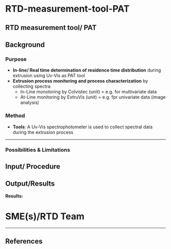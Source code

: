 # RTD-measurement-tool-PAT
RTD measurement tool/ PAT
---

## Background

### Purpose 
- **In-line/ Real time determination of residence time distribution** during extrusion using Uv-Vis as PAT tool
- **Extrusion process monitoring and process characterization** by collecting spectra 
    - In-Line monotoring by Colvistec (unit) = e.g. for multivariate data 
    - At-Line monitoring by ExtruVis (unit) = e.g. fpr univariate data (image analysis)

### Method
- **Tools**: A Uv-Vis spectrophotometer is used to collect spectral data during the extrusion process 

***
### Possibilities & Limitations 

## Input/ Procedure 

## Output/Results 

**Results:**

# SME(s)/RTD Team

***
## References
